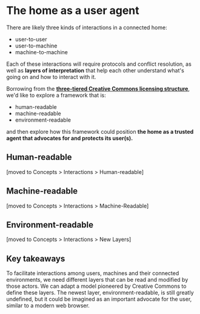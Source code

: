 # The home as a user agent

There are likely three kinds of interactions in a connected home: 

* user-to-user
* user-to-machine
* machine-to-machine

Each of these interactions will require protocols and conflict resolution, as well as **layers of interpretation** that help each other understand what's going on and how to interact with it. 

Borrowing from the **[three-tiered Creative Commons licensing structure](https://creativecommons.org/licenses)**, we'd like to explore a framework that is: 

* human-readable
* machine-readable
* environment-readable

and then explore how this framework could position **the home as a trusted agent that advocates for and protects its user(s).** 

## Human-readable

[moved to Concepts > Interactions > Human-readable]

## Machine-readable

[moved to Concepts > Interactions > Machine-Readable]

## Environment-readable
 
[moved to Concepts > Interactions > New Layers]

## Key takeaways

To facilitate interactions among users, machines and their connected environments, we need different layers that can be read and modified by those actors. We can adapt a model pioneered by Creative Commons to define these layers. The newest layer, environment-readable, is still greatly undefined, but it could be imagined as an important advocate for the user, similar to a modern web browser.  